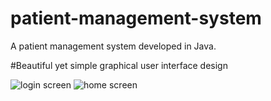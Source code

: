 # patient-management-system
A patient management system developed in Java.

#Beautiful yet simple graphical user interface design

![login screen](https://raw.github.com/tobiasbueschel/master/patient-management-system/images/screens/login.png?raw=true)
![home screen](https://raw.github.com/tobiasbueschel/master/patient-management-system/images/screens/home.png?raw=true)

